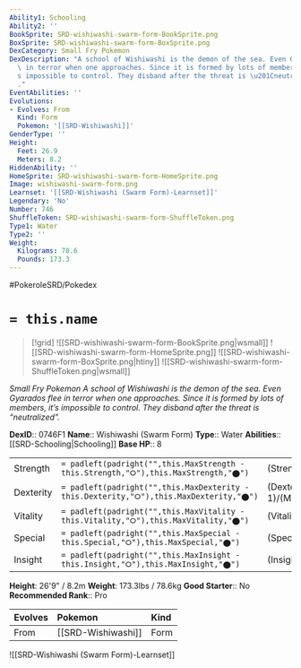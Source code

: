 ```yaml
---
Ability1: Schooling
Ability2: ''
BookSprite: SRD-wishiwashi-swarm-form-BookSprite.png
BoxSprite: SRD-wishiwashi-swarm-form-BoxSprite.png
DexCategory: Small Fry Pokemon
DexDescription: "A school of Wishiwashi is the demon of the sea. Even Gyarados flee\
  \ in terror when one approaches. Since it is formed by lots of members, it\u2019\
  s impossible to control. They disband after the threat is \u201Cneutralized\u201D\
  ."
EventAbilities: ''
Evolutions:
- Evolves: From
  Kind: Form
  Pokemon: '[[SRD-Wishiwashi]]'
GenderType: ''
Height:
  Feet: 26.9
  Meters: 8.2
HiddenAbility: ''
HomeSprite: SRD-wishiwashi-swarm-form-HomeSprite.png
Image: wishiwashi-swarm-form.png
Learnset: '[[SRD-Wishiwashi (Swarm Form)-Learnset]]'
Legendary: 'No'
Number: 746
ShuffleToken: SRD-wishiwashi-swarm-form-ShuffleToken.png
Type1: Water
Type2: ''
Weight:
  Kilograms: 78.6
  Pounds: 173.3
---
```


#PokeroleSRD/Pokedex

# `= this.name`

> [!grid]
> ![[SRD-wishiwashi-swarm-form-BookSprite.png|wsmall]]
> ![[SRD-wishiwashi-swarm-form-HomeSprite.png]]
> ![[SRD-wishiwashi-swarm-form-BoxSprite.png|htiny]]
> ![[SRD-wishiwashi-swarm-form-ShuffleToken.png|wsmall]]


*Small Fry Pokemon*
*A school of Wishiwashi is the demon of the sea. Even Gyarados flee in terror when one approaches. Since it is formed by lots of members, it’s impossible to control. They disband after the threat is “neutralized”.*

**DexID**:: 0746F1
**Name**:: Wishiwashi (Swarm Form)
**Type**:: Water
**Abilities**:: [[SRD-Schooling|Schooling]]
**Base HP**:: 8

|           |                                                                                        |                                          |
| --------- | -------------------------------------------------------------------------------------- | ---------------------------------------- |
| Strength  | `= padleft(padright("",this.MaxStrength - this.Strength,"⭘"),this.MaxStrength,"⬤")`    | (Strength::3)/(MaxStrength::7)   |
| Dexterity | `= padleft(padright("",this.MaxDexterity - this.Dexterity,"⭘"),this.MaxDexterity,"⬤")` | (Dexterity:: 1)/(MaxDexterity::3) |
| Vitality  | `= padleft(padright("",this.MaxVitality - this.Vitality,"⭘"),this.MaxVitality,"⬤")`    | (Vitality::3)/(MaxVitality::7)   |
| Special   | `= padleft(padright("",this.MaxSpecial - this.Special,"⭘"),this.MaxSpecial,"⬤")`       | (Special::3)/(MaxSpecial::7)     |
| Insight   | `= padleft(padright("",this.MaxInsight - this.Insight,"⭘"),this.MaxInsight,"⬤")`       | (Insight::3)/(MaxInsight::7)     |

**Height**: 26'9" / 8.2m
**Weight**: 173.3lbs / 78.6kg
**Good Starter**:: No
**Recommended Rank**:: Pro

| Evolves   | Pokemon            | Kind   |
|:----------|:-------------------|:-------|
| From      | [[SRD-Wishiwashi]] | Form   |

![[SRD-Wishiwashi (Swarm Form)-Learnset]]